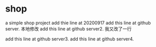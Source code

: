 # shop
a simple shop project
add thie line at 20200917
add this line at github server.
本地修改
add this line at github server2.
我又改了一行

add this line at github server3.
add this line at github server4.
